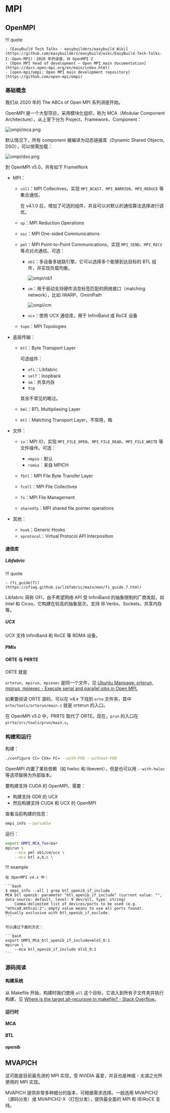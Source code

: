 # MPI

## OpenMPI

!!! quote

    - [EasyBuild Tech Talks · easybuilders/easybuild Wiki](https://github.com/easybuilders/easybuild/wiki/EasyBuild-Tech-Talks-I:-Open-MPI)：2020 年的讲座，对 OpenMPI Z
    - [Open MPI head of development — Open MPI main documentation](https://docs.open-mpi.org/en/main/index.html)
    - [open-mpi/ompi: Open MPI main development repository](https://github.com/open-mpi/ompi)

### 基础概念

我们从 2020 年的 The ABCs of Open MPI 系列讲座开始。

OpenMPI 是一个大型项目，采用模块化组织，称为 MCA（Modular Component Architecture），从上至下分为 Project、Framework、Component：

![ompi/mca.png](mpi.assets/ompi/mca.png)

默认情况下，所有 component 被编译为动态链接库（Dynamic Shared Objects, DSO），可以按需加载：

![ompi/dso.png](mpi.assets/ompi/dso.png)

到 OpenMPI v5.0，共有如下 FrameWork

- MPI：
    - `coll`：MPI Collecitves，实现 `MPI_BCAST`、`MPI_BARRIER`、`MPI_REDUCE` 等集合通信。

        在 v4.1.0 后，增加了可选的组件，并且可以对默认的通信算法选择进行调优。

    - `op`：MPI Reduction Operations
    - `osc`：MPI One-sided Communications
    - `pml`：MPI Point-to-Point Communications，实现 `MPI_SEND`、`MPI_RECV` 等点对点通信。可选：

        - `ob1`：多设备多链路引擎。它可以选择多个能够到达目标的 BTL 组件，并实现负载均衡。

            ![ompi/ob1](mpi.assets/ompi/ob1.webp)

        - `cm`：用于驱动支持硬件消息标签匹配的网络接口（matching network），比如 iWARP、OminiPath

            ![ompi/cm](mpi.assets/ompi/cm.webp)

        - `ucx`：使用 UCX 通信库，用于 InfiniBand 或 RoCE 设备

    - `topo`：MPI Topologies

- 底层传输：

    - `btl`：Byte Transport Layer

        可选组件：

        - `ofi`：Libfabric
        - `self`：loopback
        - `sm`：共享内存
        - `tcp`

        其余不常见的略过。

    - `bml`：BTL Multipliexing Layer
    - `mtl`：Matching Transport Layer，不常用，略

- 文件：

    - `io`：MPI IO，实现 `MPI_FILE_OPEN`、`MPI_FILE_READ`、`MPI_FILE_WRITE` 等文件操作。可选：

        - `ompio`：默认
        - `romio`：来自 MPICH

    - `fbtl`：MPI File Byte Transfer Layer
    - `fcoll`：MPI File Collectives
    - `fs`：MPI File Management
    - `sharedfp`：MPI shared file pointer operations

- 其他：

    - `hook`：Generic Hooks
    - `vprotocol`：Virtual Protocol API Interposition

#### 通信库

##### Libfabric

!!! quote

    - [fi_guide(7)](https://ofiwg.github.io/libfabric/main/man/fi_guide.7.html)

Libfabric 简称 OFI，由不希望网络 API 受 InfiniBand 的抽象限制的厂商发起，如 Intel 和 Cicso。它构建在较高的抽象层次，支持 IB Verbs、Sockets、共享内存等。

##### UCX

UCX 支持 InfiniBand 和 RoCE 等 RDMA 设备。

#### PMIx

#### ORTE 与 PRRTE

ORTE 就是

`orterun`、`mpirun`、`mpiexec` 是同一个文件，见 [Ubuntu Manpage: orterun, mpirun, mpiexec - Execute serial and parallel jobs in Open MPI.](https://manpages.ubuntu.com/manpages/trusty/man1/orterun.1.html)

如果要阅读 ORTE 源码，可以在 v4.x 下找到 `orte` 文件夹，其中 `orte/tools/orterun/main.c` 就是 orterun 的入口。

在 OpenMPI v5.0 中，PRRTE 取代了 ORTE。现在，`prun` 的入口在 `prrte/src/tools/prun/main.c`。

### 构建和运行

构建：

```bash
./configure CC= CXX= FC= --with-FOO --without-FOO
```

OpenMPI 内置了某些依赖（如 hwloc 和 libevent），但是也可以用 `--with-hwloc` 等选项替换为外部版本。

要构建支持 CUDA 的 OpenMPI，需要：

- 构建支持 GDR 的 UCX
- 然后构建支持 CUDA 和 UCX 的 OpenMPI

查看当前构建的信息：

```bash
ompi_info --parsable
```

运行：

```bash
export OMPI_MCA_foo=bar
mpirun \
    --mca pml ob1/cm/ucx \
    --mca btl a,b,c \
```

!!! example

    在 OpenMPI v4.x 中：

    ```bash
    $ ompi_info --all | grep btl_openib_if_include
    MCA btl openib: parameter "btl_openib_if_include" (current value: "", data source: default, level: 9 dev/all, type: string)
        Comma-delimited list of devices/ports to be used (e.g. "mthca0,mthca1:2"; empty value means to use all ports found).  Mutually exclusive with btl_openib_if_exclude.
    ```

    可以通过下面的方式：

    ```bash
    export OMPI_MCA_btl_openib_if_include=mlx5_0:1
    mpirun \
        --mca btl_openib_if_include mlx5_0:1
    ```

### 源码阅读

#### 构建系统

从 Makefile 开始，构建时我们使用 `all` 这个目标，它进入到所有子文件夹并执行构建，见 [Where is the target all-recursive in makefile? - Stack Overflow](https://stackoverflow.com/questions/17172659/where-is-the-target-all-recursive-in-makefile)。

#### 运行时

#### MCA

#### BTL

##### openib

## MVAPICH

这可能是目前最先进的 MPI 实现，受 NVIDIA 喜爱，并且也是神威 - 太湖之光所使用的 MPI 实现。

MVAPICH 提供非常多种细分的版本，可根据需求选择。一般选用 MVAPICH2（源码分发）或 MVAPICH2-X（打包分发），提供最全面的 MPI 和 IB/RoCE 支持。
